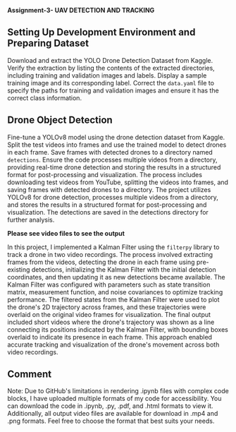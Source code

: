 **Assignment-3- UAV DETECTION AND TRACKING**
## Setting Up Development Environment and Preparing Dataset

Download and extract the YOLO Drone Detection Dataset from Kaggle. Verify the extraction by listing the contents of the extracted directories, including training and validation images and labels. Display a sample training image and its corresponding label. Correct the `data.yaml` file to specify the paths for training and validation images and ensure it has the correct class information.

## Drone Object Detection

Fine-tune a YOLOv8 model using the drone detection dataset from Kaggle. Split the test videos into frames and use the trained model to detect drones in each frame. Save frames with detected drones to a directory named `detections`. Ensure the code processes multiple videos from a directory, providing real-time drone detection and storing the results in a structured format for post-processing and visualization.
The process includes downloading test videos from YouTube, splitting the videos into frames, and saving frames with detected drones to a directory. The project utilizes YOLOv8 for drone detection, processes multiple videos from a directory, and stores the results in a structured format for post-processing and visualization. The detections are saved in the detections directory for further analysis.

**Please see video files to see the output**

In this project, I implemented a Kalman Filter using the `filterpy` library to track a drone in two video recordings. The process involved extracting frames from the videos, detecting the drone in each frame using pre-existing detections, initializing the Kalman Filter with the initial detection coordinates, and then updating it as new detections became available. The Kalman Filter was configured with parameters such as state transition matrix, measurement function, and noise covariances to optimize tracking performance. The filtered states from the Kalman Filter were used to plot the drone's 2D trajectory across frames, and these trajectories were overlaid on the original video frames for visualization. The final output included short videos where the drone's trajectory was shown as a line connecting its positions indicated by the Kalman Filter, with bounding boxes overlaid to indicate its presence in each frame. This approach enabled accurate tracking and visualization of the drone's movement across both video recordings.


## Comment
Note: Due to GitHub's limitations in rendering .ipynb files with complex code blocks, I have uploaded multiple formats of my code for accessibility. You can download the code in .ipynb, .py, .pdf, and .html formats to view it. Additionally, all output video files are available for download in .mp4 and .png formats. Feel free to choose the format that best suits your needs.
